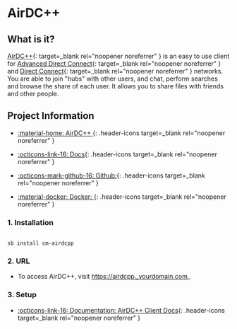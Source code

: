 # AirDC++

## What is it?

[AirDC++](https://www.airdcpp.net/){: target=_blank rel="noopener noreferrer" } is an easy to use client for [Advanced Direct Connect](http://en.wikipedia.org/wiki/Advanced_Direct_Connect){: target=_blank rel="noopener noreferrer" } and [Direct Connect](http://en.wikipedia.org/wiki/Direct_Connect_(file_sharing)){: target=_blank rel="noopener noreferrer" } networks. You are able to join "hubs" with other users, and chat, perform searches and browse the share of each user. It allows you to share files with friends and other people.
## Project Information

- [:material-home: AirDC++ ](https://www.airdcpp.net/){: .header-icons target=_blank rel="noopener noreferrer" }

- [:octicons-link-16: Docs](https://airdcpp-web.github.io/docs/){: .header-icons target=_blank rel="noopener noreferrer" }
- [:octicons-mark-github-16: Github:](https://github.com/gangefors/docker-airdcpp-webclient){: .header-icons target=_blank rel="noopener noreferrer" }
- [:material-docker: Docker: ](https://hub.docker.com/r/gangefors/airdcpp-webclient/){: .header-icons target=_blank rel="noopener noreferrer" }


### 1. Installation
``` shell

sb install cm-airdcpp

```

### 2. URL

- To access AirDC++, visit https://airdcpp._yourdomain.com_

### 3. Setup

- [:octicons-link-16: Documentation: AirDC++ Client Docs](https://airdcpp-web.github.io/docs/){: .header-icons target=_blank rel="noopener noreferrer" }
